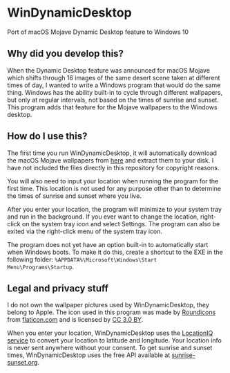# WinDynamicDesktop
Port of macOS Mojave Dynamic Desktop feature to Windows 10

## Why did you develop this?

When the Dynamic Desktop feature was announced for macOS Mojave which shifts through 16 images of the same desert scene taken at different times of day, I wanted to write a Windows program that would do the same thing. Windows has the ability built-in to cycle through different wallpapers, but only at regular intervals, not based on the times of sunrise and sunset. This program adds that feature for the Mojave wallpapers to the Windows desktop.

## How do I use this?

The first time you run WinDynamicDesktop, it will automatically download the macOS Mojave wallpapers from [here](https://files.rb.gd/mojave_dynamic.zip) and extract them to your disk. I have not included the files directly in this repository for copyright reasons.

You will also need to input your location when running the program for the first time. This location is not used for any purpose other than to determine the times of sunrise and sunset where you live.

After you enter your location, the program will minimize to your system tray and run in the background. If you ever want to change the location, right-click on the system tray icon and select Settings. The program can also be exited via the right-click menu of the system tray icon.

The program does not yet have an option built-in to automatically start when Windows boots. To make it do this, create a shortcut to the EXE in the following folder: `%APPDATA%\Microsoft\Windows\Start Menu\Programs\Startup`.

## Legal and privacy stuff
I do not own the wallpaper pictures used by WinDynamicDesktop, they belong to Apple. The icon used in this program was made by [Roundicons](https://www.flaticon.com/authors/roundicons) from [flaticon.com](https://www.flaticon.com/) and is licensed by [CC 3.0 BY](http://creativecommons.org/licenses/by/3.0/).

When you enter your location, WinDynamicDesktop uses the [LocationIQ service](https://locationiq.org/) to convert your location to latitude and longitude. Your location info is never sent anywhere without your consent. To get sunrise and sunset times, WinDynamicDesktop uses the free API available at [sunrise-sunset.org](https://sunrise-sunset.org/).
